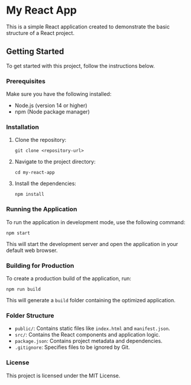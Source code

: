 # My React App

This is a simple React application created to demonstrate the basic structure of a React project.

## Getting Started

To get started with this project, follow the instructions below.

### Prerequisites

Make sure you have the following installed:

- Node.js (version 14 or higher)
- npm (Node package manager)

### Installation

1. Clone the repository:

   ```
   git clone <repository-url>
   ```

2. Navigate to the project directory:

   ```
   cd my-react-app
   ```

3. Install the dependencies:

   ```
   npm install
   ```

### Running the Application

To run the application in development mode, use the following command:

```
npm start
```

This will start the development server and open the application in your default web browser.

### Building for Production

To create a production build of the application, run:

```
npm run build
```

This will generate a `build` folder containing the optimized application.

### Folder Structure

- `public/`: Contains static files like `index.html` and `manifest.json`.
- `src/`: Contains the React components and application logic.
- `package.json`: Contains project metadata and dependencies.
- `.gitignore`: Specifies files to be ignored by Git.

### License

This project is licensed under the MIT License.
